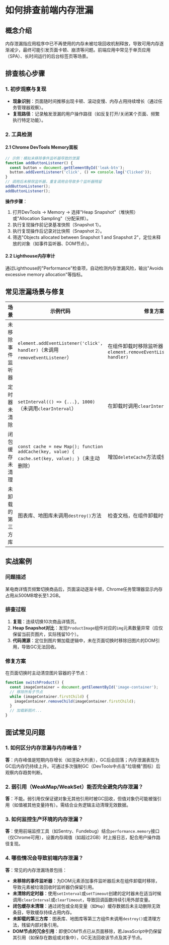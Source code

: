 # 如何排查前端内存泄漏

## 概念介绍
内存泄漏指应用程序中已不再使用的内存未被垃圾回收机制释放，导致可用内存逐渐减少，最终可能引发页面卡顿、崩溃等问题。前端应用中常见于单页应用（SPA）、长时间运行的后台标签页等场景。

## 排查核心步骤
### 1. 初步观察与复现
- **现象识别**：页面随时间推移出现卡顿、滚动变慢、内存占用持续增长（通过任务管理器观察）。
- **复现路径**：记录触发泄漏的用户操作路径（如反复打开/关闭某个页面、频繁执行特定功能）。

### 2. 工具检测
#### 2.1 Chrome DevTools Memory面板
```javascript
// 示例：模拟未移除事件监听器导致的泄漏
function addButtonListener() {
  const button = document.getElementById('leak-btn');
  button.addEventListener('click', () => console.log('Clicked'));
}
// 调用后未移除监听器，重复调用会导致多个监听器残留
addButtonListener();
addButtonListener();
```
**操作步骤**：
1. 打开DevTools → Memory → 选择"Heap Snapshot"（堆快照）或"Allocation Sampling"（分配采样）。
2. 执行复现操作前记录基准快照（Snapshot 1）。
3. 执行复现操作后记录对比快照（Snapshot 2）。
4. 筛选"Objects allocated between Snapshot 1 and Snapshot 2"，定位未释放的对象（如事件监听器、DOM节点）。

#### 2.2 Lighthouse内存审计
通过Lighthouse的"Performance"检查项，自动检测内存泄漏风险，输出"Avoids excessive memory allocation"等指标。

## 常见泄漏场景与修复
| 场景 | 示例代码 | 修复方案 |
|------|----------|----------|
| 未移除事件监听器 | `element.addEventListener('click', handler)`（未调用`removeEventListener`） | 在组件卸载时移除监听器：`element.removeEventListener('click', handler)` |
| 定时器未清除 | `setInterval(() => {...}, 1000)`（未调用`clearInterval`） | 在卸载时调用`clearInterval(timerId)` |
| 闭包缓存未清理 | `const cache = new Map(); function addCache(key, value) { cache.set(key, value); }`（未主动删除） | 增加`deleteCache`方法或使用`WeakMap`替代 |
| 未卸载的第三方库 | 图表库、地图库未调用`destroy()`方法 | 检查文档，在组件卸载时调用清理API |

## 实战案例
### 问题描述
某电商详情页频繁切换商品后，页面滚动逐渐卡顿，Chrome任务管理器显示内存占用从500MB增长至1.2GB。

### 排查过程
1. **复现**：连续切换10次商品详情页。
2. **Heap Snapshot对比**：发现`ProductImage`组件对应的`img`元素数量异常（应仅保留当前页图片，实际残留10个）。
3. **代码溯源**：定位到图片懒加载逻辑中，未在页面切换时移除旧图片的DOM引用，导致GC无法回收。

### 修复方案
在页面切换时主动清空图片容器的子节点：
```javascript
function switchProduct() {
  const imageContainer = document.getElementById('image-container');
  // 移除所有子节点
  while (imageContainer.firstChild) {
    imageContainer.removeChild(imageContainer.firstChild);
  }
  // 加载新图片...
}
```

## 面试常见问题
### 1. 如何区分内存泄漏与内存峰值？
**答**：内存峰值是短期内存增长（如渲染大列表），GC后会回落；内存泄漏表现为GC后内存仍持续上升。可通过多次强制GC（DevTools中点击"垃圾桶"图标）后观察内存趋势判断。

### 2. 弱引用（WeakMap/WeakSet）能否完全避免内存泄漏？
**答**：不能。弱引用仅保证键对象无其他引用时被GC回收，但值对象仍可能被强引用（如值被其他变量持有）。需结合业务逻辑主动清理无效数据。

### 3. 如何监控生产环境的内存泄漏？
**答**：使用前端监控工具（如Sentry、Fundebug）结合`performance.memory`接口（仅Chrome可用），设置内存阈值（如超过2GB）时上报日志，配合用户操作路径复现。

### 4. 哪些情况会导致前端内存泄漏？
**答**：常见的内存泄漏场景包括：
- **未移除的事件监听器**：为DOM元素添加事件监听器后未在组件卸载时移除，导致元素被垃圾回收时监听器仍保留引用。
- **未清除的定时器**：使用`setInterval`或`setTimeout`创建的定时器未在适当时候调用`clearInterval`或`clearTimeout`，导致回调函数持续引用外部变量。
- **闭包缓存未清理**：通过闭包或全局变量（如`Map`）缓存数据后未主动删除无效条目，导致缓存持续占用内存。
- **未卸载的第三方库**：图表库、地图库等第三方组件未调用`destroy()`或清理方法，残留内部对象引用。
- **DOM节点的冗余引用**：即使DOM节点已从页面移除，若JavaScript中仍保留其引用（如保存在数组或对象中），GC无法回收该节点及其子节点。